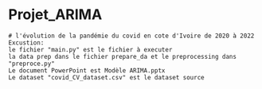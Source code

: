 # Projet_ARIMA

    # l'évolution de la pandémie du covid en cote d'Ivoire de 2020 à 2022 
    Excustion: 
    le fichier "main.py" est le fichier à executer
    la data prep dans le fichier prepare_da et le preprocessing dans "preproce.py"
    Le document PowerPoint est Modèle ARIMA.pptx
    Le dataset "covid_CV_dataset.csv" est le dataset source 
